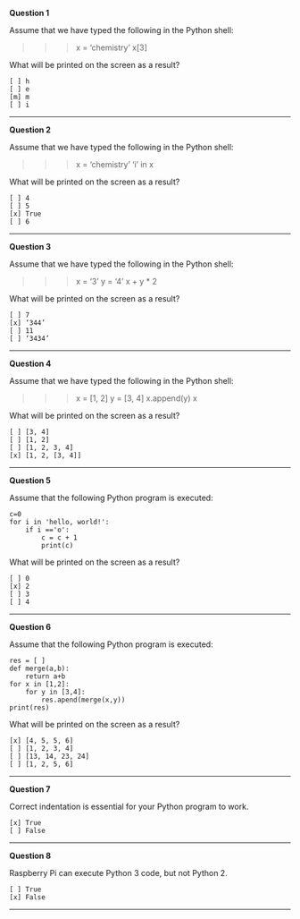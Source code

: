 **Question 1**

Assume that we have typed the following in the Python shell:
>>> x = ‘chemistry’
>>> x[3]

What will be printed on the screen as a result?

    [ ] h
    [ ] e
    [m] m
    [ ] i

-------------------------------------------------------------------------------

**Question 2**

Assume that we have typed the following in the Python shell:
>>> x = ‘chemistry’
>>> ‘i’ in x

What will be printed on the screen as a result?

    [ ] 4
    [ ] 5
    [x] True
    [ ] 6

-------------------------------------------------------------------------------

**Question 3**

Assume that we have typed the following in the Python shell:
>>> x = ‘3’
>>> y = ‘4’
>>> x + y * 2

What will be printed on the screen as a result?

    [ ] 7
    [x] ‘344’
    [ ] 11
    [ ] ‘3434’

-------------------------------------------------------------------------------

**Question 4**

Assume that we have typed the following in the Python shell:
>>> x = [1, 2]
>>> y = [3, 4]
>>> x.append(y)
>>> x

What will be printed on the screen as a result?

    [ ] [3, 4]
    [ ] [1, 2]
    [ ] [1, 2, 3, 4]
    [x] [1, 2, [3, 4]]

-------------------------------------------------------------------------------

**Question 5**

Assume that the following Python program is executed:

    c=0
    for i in 'hello, world!':
        if i =='o':
            c = c + 1
            print(c)

What will be printed on the screen as a result?

    [ ] 0
    [x] 2
    [ ] 3
    [ ] 4

-------------------------------------------------------------------------------

**Question 6**

Assume that the following Python program is executed:

    res = [ ]
    def merge(a,b):
        return a+b
    for x in [1,2]:
        for y in [3,4]:
            res.apend(merge(x,y))
    print(res)

What will be printed on the screen as a result?

    [x] [4, 5, 5, 6]
    [ ] [1, 2, 3, 4]
    [ ] [13, 14, 23, 24]
    [ ] [1, 2, 5, 6]

-------------------------------------------------------------------------------

**Question 7**

Correct indentation is essential for your Python program to work.

    [x] True
    [ ] False

-------------------------------------------------------------------------------

**Question 8**

Raspberry Pi can execute Python 3 code, but not Python 2.

    [ ] True
    [x] False

-------------------------------------------------------------------------------